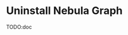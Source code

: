 # Uninstall Nebula Graph
TODO:doc

<!--
测试Nebula Graph时,如果需要卸载Nebula Graph重新部署，请务必完全卸载后再重新部署，否则可能会出现问题，例如Meta不一致等。本文介绍如何卸载Nebula Graph。

## 安装路径说明

安装时可以使用参数`--prefix`指定的路径。默认路径为`/usr/local/nebula`。

## 卸载编译安装的Nebula Graph

找到Nebula Graph的安装目录，删除整个安装目录。

## 卸载RPM包安装的Nebula Graph

1. 使用如下命令查看Nebula Graph版本。

    ```bash
    $ rpm -qa | grep "nebula"
    ```

    返回类似如下结果。

    ```bash
    nebula-graph-2.0.0-1.x86_64
    ```

2. 使用如下命令卸载Nebula Graph。

    ```bash
    sudo rpm -e <nebula_version>
    ```

    例如：

    ```bash
    sudo rpm -e nebula-graph-2.0.0-1.x86_64
    ```

3. 删除安装目录。

    ```bash
    sudo rm -rf <install_path>
    ```

    例如：

    ```bash
    sudo rm -rf /usr/local/nebula/
    ```

## 卸载DEB包安装的Nebula Graph

1. 使用如下命令查看Nebula Graph版本。

    ```bash
    $ dpkg -l | grep "nebula"
    ```

    返回类似如下结果。

    ```bash
    ii  nebula-graph  2.0.0  amd64     Nebula Package built using CMake
    ```

2. 使用如下命令卸载Nebula Graph。

    ```bash
    sudo dpkg -r <nebula_version>
    ```

    例如：

    ```bash
    sudo dpkg -r nebula-graph
    ```

3. 删除安装目录。

    ```bash
    sudo rm -rf <install_path>
    ```

    例如：

    ```bash
    sudo rm -rf /usr/local/nebula/
    ```

## 卸载Docker Compose部署的Nebula Graph

1. 在目录`nebula-docker-compose`内执行如下命令停止Nebula Graph服务。

    ```bash
    docker-compose down
    ```

2. 删除目录`nebula-docker-compose`。

-->
